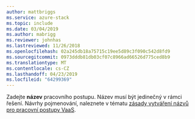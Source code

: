 ```yaml
---
author: mattbriggs
ms.service: azure-stack
ms.topic: include
ms.date: 03/04/2019
ms.author: mabrigg
ms.reviewer: johnhas
ms.lastreviewed: 11/26/2018
ms.openlocfilehash: 02a245db18a75715c19ee5d89c3f090c542d8fd9
ms.sourcegitcommit: 0973dddb81db03cf07c8966ad66526d775ced8b9
ms.translationtype: MT
ms.contentlocale: cs-CZ
ms.lasthandoff: 04/23/2019
ms.locfileid: "64299369"
---
```

Zadejte **název** pracovního postupu. Název musí být jedinečný v rámci řešení. Návrhy pojmenování, naleznete v tématu [zásady vytváření názvů pro pracovní postupy VaaS](../azure-stack-vaas-best-practice.md#naming-convention-for-vaas-workflows).